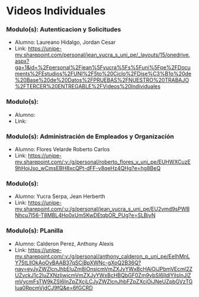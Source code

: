 # Videos Individuales
### Modulo(s): Autenticacion y Solicitudes
- Alumno: Laureano Hidalgo, Jordan Cesar
- Link: https://unipe-my.sharepoint.com/personal/jean_yucra_s_uni_pe/_layouts/15/onedrive.aspx?ga=1&id=%2Fpersonal%2Fjean%5Fyucra%5Fs%5Funi%5Fpe%2FDocuments%2FEstudios%2FUNI%2F5to%20Ciclo%2FDise%C3%B1o%20de%20Base%20de%20Datos%2FPRUEBAS%2FNUESTRO%20TRABAJO%2FTERCER%20ENTREGABLE%2FVideos%20Individuales
### Modulo(s):
- Alumno:
- Link:
### Modulo(s): Administración de Empleados y Organización
- Alumno: Flores Velarde Roberto Carlos
- Link: https://unipe-my.sharepoint.com/:v:/g/personal/roberto_flores_v_uni_pe/EUHWXCuzE9hHojJso_wCmsEBH8xcQPt-dFF-v8qeHz4QHg?e=hg8BeQ
### Modulo(s):
- Alumno: Yucra Serpa, Jean Herberth
- Link: https://unipe-my.sharepoint.com/:u:/g/personal/jean_yucra_s_uni_pe/EU2vmd9sPWBNhcu7I56-T8MBL4Ho0xUm5KwDEtqbOR_PUg?e=SLBiyN
### Modulo(s): PLanilla
- Alumno: Calderon Perez, Anthony Alexis
- Link: https://unipe-my.sharepoint.com/:v:/g/personal/anthony_calderon_p_uni_pe/EeIhMnLY75tLllOkAoOvBAAB37qSCiBpXWNc-gXoQ2B36Q?nav=eyJyZWZlcnJhbEluZm8iOnsicmVmZXJyYWxBcHAiOiJPbmVEcml2ZUZvckJ1c2luZXNzIiwicmVmZXJyYWxBcHBQbGF0Zm9ybSI6IldlYiIsInJlZmVycmFsTW9kZSI6InZpZXciLCJyZWZlcnJhbFZpZXciOiJNeUZpbGVzTGlua0RpcmVjdCJ9fQ&e=6fGCRD
